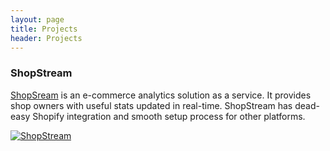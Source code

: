 ```yaml
---
layout: page
title: Projects
header: Projects
---
```


### ShopStream

[ShopSream](/projects/shopstream.html) is an e-commerce analytics solution
as a service. It provides shop owners with useful stats updated in
real-time. ShopStream has dead-easy Shopify integration and smooth setup
process for other platforms.

[![ShopStream](http://f.cl.ly/items/0h1l2h3N0z142p0G1s2L/ShopStream.jpg)](/projects/shopstream.html)
